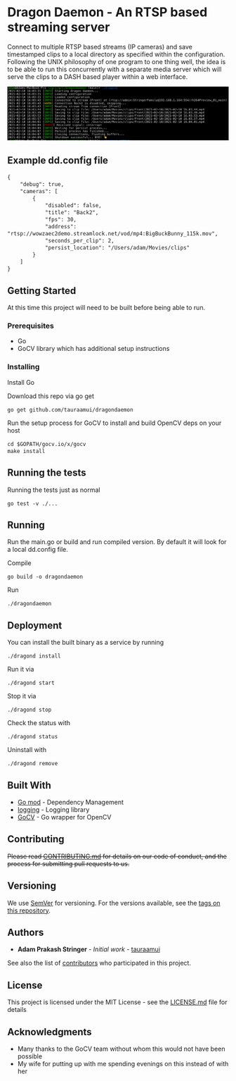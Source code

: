 # Dragon Daemon - An RTSP based streaming server

Connect to multiple RTSP based streams (IP cameras) and save timestamped clips to a local directory as specified within the configuration. Following the UNIX philosophy of one program to one thing well, the idea is to be able to run this concurrently with a separate media server which will serve the clips to a DASH based player within a web interface.

![terminalexample](/doc/screenshots/terminal.png)

## Example dd.config file
```
{
    "debug": true,
    "cameras": [
        {
            "disabled": false,
            "title": "Back2",
            "fps": 30,
            "address": "rtsp://wowzaec2demo.streamlock.net/vod/mp4:BigBuckBunny_115k.mov",
            "seconds_per_clip": 2,
            "persist_location": "/Users/adam/Movies/clips"
        }
    ]
}
```

## Getting Started

At this time this project will need to be built before being able to run.

### Prerequisites

- Go
- GoCV library which has additional setup instructions


### Installing

Install Go

Download this repo via go get
```
go get github.com/tauraamui/dragondaemon
```

Run the setup process for GoCV to install and build OpenCV deps on your host
```
cd $GOPATH/gocv.io/x/gocv
make install
```

## Running the tests

Running the tests just as normal
```
go test -v ./...
```

## Running

Run the main.go or build and run compiled version. By default it will look for a local dd.config file.

Compile
```
go build -o dragondaemon
```

Run
```
./dragondaemon
```

## Deployment

You can install the built binary as a service by running

```
./dragond install
```

Run it via
```
./dragond start
```

Stop it via
```
./dragond stop
```

Check the status with
```
./dragond status
```

Uninstall with
```
./dragond remove
```

## Built With

* [Go mod]() - Dependency Management
* [logging](https://github.com/tacusci/logging) - Logging library
* [GoCV](https://gocv.io/x/gocv/) - Go wrapper for OpenCV

## Contributing

~~Please read [CONTRIBUTING.md]() for details on our code of conduct, and the process for submitting pull requests to us.~~

## Versioning

We use [SemVer](http://semver.org/) for versioning. For the versions available, see the [tags on this repository](https://github.com/tauraamui/dragondaemon/tags). 

## Authors

* **Adam Prakash Stringer** - *Initial work* - [tauraamui](https://github.com/tauraamui)

See also the list of [contributors](https://github.com/tauraamui/dragondaemon/contributors) who participated in this project.

## License

This project is licensed under the MIT License - see the [LICENSE.md](LICENSE.md) file for details

## Acknowledgments

* Many thanks to the GoCV team without whom this would not have been possible
* My wife for putting up with me spending evenings on this instead of with her
